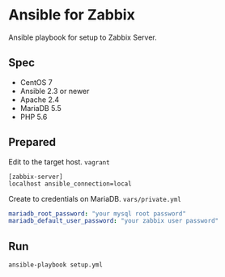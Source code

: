 Ansible for Zabbix
===========
Ansible playbook for setup to Zabbix Server.

## Spec
- CentOS 7
- Ansible 2.3 or newer
- Apache 2.4
- MariaDB 5.5
- PHP 5.6

## Prepared
Edit to the target host.
`vagrant`
```
[zabbix-server]
localhost ansible_connection=local
```

Create to credentials on MariaDB.
`vars/private.yml`
```yaml
mariadb_root_password: "your mysql root password"
mariadb_default_user_password: "your zabbix user password"
```

## Run
```bash
ansible-playbook setup.yml
```

